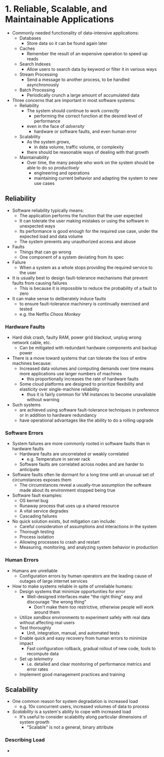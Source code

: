# 1. Reliable, Scalable, and Maintainable Applications
- Commonly needed functionality of data-intensive applications:
  - Databases
    - Store data so it can be found again later
  - Caches
    - Remember the result of an expensive operation to speed up reads
  - Search Indexes
    - Allow users to search data by keyword or filter it in various ways
  - Stream Processing
    - Send a message to another process, to be handled asynchronously
  - Batch Processing
    - Periodically crunch a large amount of accumulated data
- Three concerns that are important in most software systems:
  - Reliability
    - The system should continue to work _correctly_ 
      - performing the correct function at the desired level of performance 
    - even in the face of _adversity_
      - hardware or software faults, and even human error
  - Scalability
    - As the system _grows_,
      - in data volume, traffic volume, or complexity
    - there should be reasonable ways of dealing with that growth
  - Maintainability
    - Over time, the many people who work on the system should be able to do so _productively_
      - engineering and operations
      - maintaining current behavior and adapting the system to new use cases
## Reliability
- Software reliability typically means:
  - The application performs the function that the user expected
  - It can tolerate the user making mistakes or using the software in unexpected ways
  - Its performance is good enough for the required use case, under the expected load and data volume
  - The system prevents any unauthorized access and abuse
- Faults
  - Things that can go wrong
  - One component of a system deviating from its spec
- Failure
  - When a system as a whole stops providing the required service to the user
- It is usually best to design fault-tolerance mechanisms that prevent faults from causing failures
  - This is because it is impossible to reduce the probability of a fault to zero
- It can make sense to deliberately induce faults 
  - to ensure fault-tolerance machinery is continually exercised and tested
  - e.g. the Netflix _Chaos Monkey_
### Hardware Faults
- Hard disk crash, faulty RAM, power grid blackout, unplug wrong network cable, etc.
  - Can be mitigated with redundant hardware components and backup power
- There is a move toward systems that can tolerate the loss of entire machines because:
  - Increased data volumes and computing demands over time means more applications use larger numbers of machines 
    - this proportionally increases the rate of hardware faults
  - Some cloud platforms are designed to prioritize flexibility and elasticity over single-machine reliability
    - thus it is fairly common for VM instances to become unavailable without warning
- Such systems
  - are achieved using software fault-tolerance techniques in preference or in addition to hardware redundancy
  - have operational advantages like the ability to do a rolling upgrade
### Software Errors
- System failures are more commonly rooted in software faults than in hardware faults
  - Hardware faults are uncorrelated or weakly correlated
    - e.g. Temperature in server rack
  - Software faults are correlated across nodes and are harder to anticipate
- Software faults often lie dormant for a long time until an unusual set of circumstances exposes them
  - The circumstances reveal a usually-true assumption the software made about its environment stopped being true
- Software fault examples:
    - OS kernel bug
    - Runaway process that uses up a shared resource
    - A vital service degrades
    - Cascading failures
- No quick solution exists, but mitigation can include:
  - Careful consideration of assumptions and interactions in the system
  - Thorough testing
  - Process isolation
  - Allowing processes to crash and restart
  - Measuring, monitoring, and analyzing system behavior in production
### Human Errors
- Humans are unreliable
  - Configuration errors by human operators are the leading cause of outages of large internet services
- How to make systems reliable in spite of unreliable humans:
  - Design systems that minimize opportunities for error
    - Well-designed interfaces make "the right thing" easy and discourage "the wrong thing"
      - Don't make them too restrictive, otherwise people will work around them
  - Utilize _sandbox_ environments to experiment safely with real data without affecting real users
  - Test thoroughly
    - Unit, integration, manual, and automated tests
  - Enable quick and easy recovery from human errors to minimize impact
    - Fast configuration rollback, gradual rollout of new code, tools to recompute data
  - Set up _telemetry_
    - i.e. detailed and clear monitoring of performance metrics and error rates
  - Implement good management practices and training
## Scalability
- One common reason for system degradation is increased load
  - e.g. 10x concurrent users, increased volumes of data to process
- _Scalability_ is a system's ability to cope with increased load
  - It's useful to consider scalability along particular dimensions of system growth
    - "Scalable" is not a general, binary attribute
### Describing Load
- 
